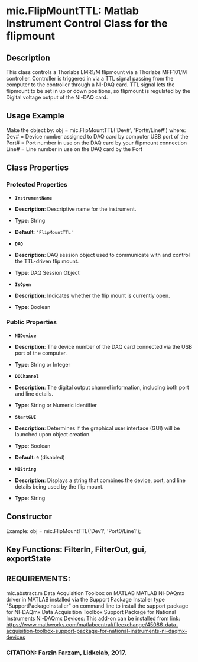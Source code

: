 # mic.FlipMountTTL: Matlab Instrument Control Class for the flipmount

## Description
This class controls a Thorlabs LMR1/M flipmount via a Thorlabs MFF101/M
controller.  Controller is triggered in via a TTL signal passing from the
computer to the controller through a NI-DAQ card. TTL signal lets the
flipmount to be set in up or down positions, so flipmount is regulated by
the Digital voltage output of the NI-DAQ card.

## Usage Example
Make the object by: obj = mic.FlipMountTTL('Dev#', 'Port#/Line#') where:
Dev#  = Device number assigned to DAQ card by computer USB port of the
Port# = Port number in use on the DAQ card by your flipmount connection
Line# = Line number in use on the DAQ card by the Port

## Class Properties

### Protected Properties

- **`InstrumentName`**
- **Description**: Descriptive name for the instrument.
- **Type**: String
- **Default**: `'FlipMountTTL'`

- **`DAQ`**
- **Description**: DAQ session object used to communicate with and control the TTL-driven flip mount.
- **Type**: DAQ Session Object

- **`IsOpen`**
- **Description**: Indicates whether the flip mount is currently open.
- **Type**: Boolean

### Public Properties

- **`NIDevice`**
- **Description**: The device number of the DAQ card connected via the USB port of the computer.
- **Type**: String or Integer

- **`DOChannel`**
- **Description**: The digital output channel information, including both port and line details.
- **Type**: String or Numeric Identifier

- **`StartGUI`**
- **Description**: Determines if the graphical user interface (GUI) will be launched upon object creation.
- **Type**: Boolean
- **Default**: `0` (disabled)

- **`NIString`**
- **Description**: Displays a string that combines the device, port, and line details being used by the flip mount.
- **Type**: String

## Constructor
Example: obj = mic.FlipMountTTL('Dev1', 'Port0/Line1');

## Key Functions: FilterIn, FilterOut, gui, exportState

## REQUIREMENTS:
mic.abstract.m
Data Acquisition Toolbox on MATLAB
MATLAB NI-DAQmx driver in MATLAB installed via the Support Package
Installer
type "SupportPackageInstaller" on command line to install the support
package for NI-DAQmx
Data Acquisition Toolbox Support Package for National Instruments
NI-DAQmx Devices: This add-on can be installed from link:
https://www.mathworks.com/matlabcentral/fileexchange/45086-data-acquisition-toolbox-support-package-for-national-instruments-ni-daqmx-devices

### CITATION: Farzin Farzam, Lidkelab, 2017.

